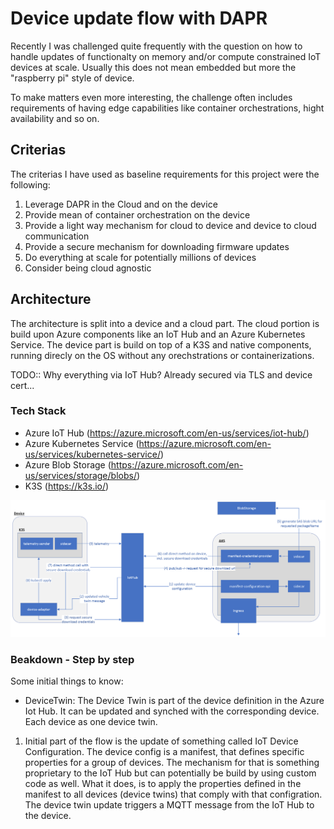 # Device update flow with DAPR

Recently I was challenged quite frequently with the question on how to handle updates of functionalty on memory and/or compute constrained IoT devices at scale. Usually this does not mean embedded but more the "raspberry pi" style of device.

To make matters even more interesting, the challenge often includes requirements of having edge capabilities like container orchestrations, hight availability and so on.

## Criterias

The criterias I have used as baseline requirements for this project were the following:
1. Leverage DAPR in the Cloud and on the device
2. Provide mean of container orchestration on the device
3. Provide a light way mechanism for cloud to device and device to cloud communication
4. Provide a secure mechanism for downloading firmware updates
5. Do everything at scale for potentially millions of devices
6. Consider being cloud agnostic

## Architecture
The architecture is split into a device and a cloud part. The cloud portion is build upon Azure components like an IoT Hub and an Azure Kubernetes Service. The device part is build on top of a K3S and native components, running direcly on the OS without any orechstrations or containerizations.

TODO:: Why everything via IoT Hub? Already secured via TLS and device cert...

### Tech Stack
- Azure IoT Hub (https://azure.microsoft.com/en-us/services/iot-hub/)
- Azure Kubernetes Service (https://azure.microsoft.com/en-us/services/kubernetes-service/)
- Azure Blob Storage (https://azure.microsoft.com/en-us/services/storage/blobs/)
- K3S (https://k3s.io/)


![Architecture](/docs/images/architecture.png)

### Beakdown - Step by step

Some initial things to know:
- DeviceTwin: The Device Twin is part of the device definition in the Azure Iot Hub. It can be updated and synched with the corresponding device. Each device as one device twin.

1. Initial part of the flow is the update of something called IoT Device Configuration. The device config is a manifest, that defines specific properties for a group of devices. The mechanism for that is something proprietary to the IoT Hub but can potentially be build by using custom code as well. What it does, is to apply the properties defined in the manifest to all devices (device twins) that comply with that configration.
The device twin update triggers a MQTT message from the IoT Hub to the device.

